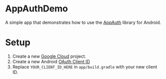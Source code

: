 # AppAuthDemo
A simple app that demonstrates how to use the [AppAuth](https://openid.github.io/AppAuth-Android/) library for Android.

# Setup
1. Create a new [Google Cloud](https://console.cloud.google.com) project.
2. Create a new Android [OAuth Client ID](https://console.cloud.google.com/apis/credentials)
3. Replace `YOUR_CLIENT_ID_HERE` in `app/build.gradle` with your new client ID.
